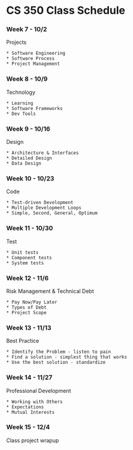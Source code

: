 # CS 350 Class Schedule

### Week 7 - 10/2

Projects

	* Software Engineering
	* Software Process
	* Project Management



### Week 8 - 10/9

Technology

	* Learning
	* Software Frameworks
	* Dev Tools



### Week 9 - 10/16

Design

	* Architecture & Interfaces
	* Detailed Design
	* Data Design



### Week 10 - 10/23

Code

	* Test-driven Development
	* Multiple Development Loops
	* Simple, Second, General, Optimum



### Week 11 - 10/30

Test

	* Unit tests
	* Component tests
	* System tests



### Week 12 - 11/6

Risk Management & Technical Debt

	* Pay Now/Pay Later
	* Types of Debt
	* Project Scope



### Week 13 - 11/13

Best Practice

	* Identify the Problem - listen to pain
	* Find a solution - simplest thing that works
	* Use the best solution - standardize



### Week 14 - 11/27

Professional Development

	* Working with Others
	* Expectations
	* Mutual Interests



### Week 15 - 12/4

Class project wrapup
